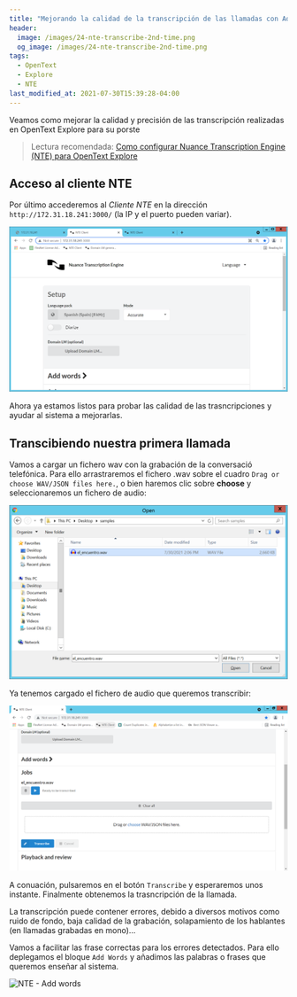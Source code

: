 ```yaml
---
title: "Mejorando la calidad de la transcripción de las llamadas con Add Words en NTE y Explore"
header:
  image: /images/24-nte-transcribe-2nd-time.png
  og_image: /images/24-nte-transcribe-2nd-time.png
tags:
  - OpenText
  - Explore
  - NTE
last_modified_at: 2021-07-30T15:39:28-04:00
---
```

Veamos como mejorar la calidad y precisión de las transcripción realizadas en OpenText Explore 
para su porste

> Lectura recomendada: [Como configurar Nuance Transcription Engine (NTE) para OpenText Explore](/como-configurar-nuance-transcription-engine-para-opentext-explore/)

## Acceso al cliente NTE

Por último accederemos al *Cliente NTE* en la dirección `http://172.31.18.241:3000/` (la IP y el puerto pueden variar).

![Acceso web al cliente NTE](/images/09-access-nte.png)

Ahora ya estamos listos para probar las calidad de las trasncripciones y ayudar al sistema a mejorarlas.


## Transcibiendo nuestra primera llamada

Vamos a cargar un fichero wav con la grabación de la conversació telefónica. Para ello arrastraremos el fichero 
.wav sobre el cuadro `Drag or choose WAV/JSON files here.`, o bien haremos clic sobre **choose** y seleccionaremos 
un fichero de audio:

![Selección de fichero de audio para su transcripción](/images/21-load-audio-file-to-transcribe.png)


Ya tenemos cargado el fichero de audio que queremos transcribir:

![Fichero de audio cargado para su transcripción](/images/22-transcribe-audio-file.png)

A conuación, pulsaremos en el botón `Transcribe` y esperaremos unos instante. Finalmente obtenemos la 
trasncripción de la llamada.

La transcripción puede contener errores, debido a diversos motivos como ruido de fondo, 
baja calidad de la grabación, solapamiento de los hablantes (en llamadas grabadas en mono)...

Vamos a facilitar las frase correctas para los errores detectados. Para ello deplegamos el bloque `Add Words`
y añadimos las palabras o frases que queremos enseñar al sistema.

![NTE - Add words](/images/23-nte-add-words.pngg)


